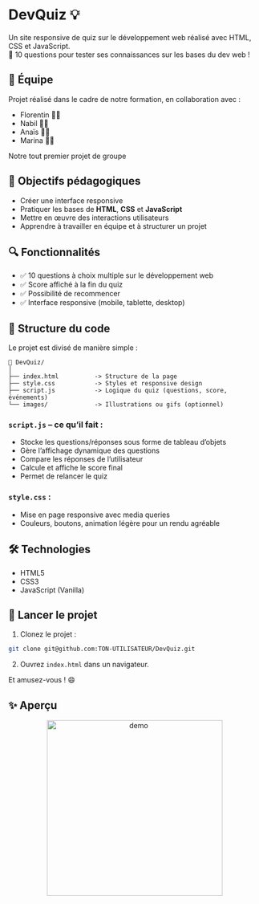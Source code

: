# DevQuiz 💡

Un site responsive de quiz sur le développement web réalisé avec HTML, CSS et JavaScript.  
🧠 10 questions pour tester ses connaissances sur les bases du dev web !

## 👥 Équipe

Projet réalisé dans le cadre de notre formation, en collaboration avec :

- Florentin 🧑‍💻  
- Nabil 👨‍💻  
- Anaïs 👩‍💻  
- Marina 👩‍💻

Notre tout premier projet de groupe 

## 🎯 Objectifs pédagogiques

- Créer une interface responsive  
- Pratiquer les bases de **HTML**, **CSS** et **JavaScript**  
- Mettre en œuvre des interactions utilisateurs  
- Apprendre à travailler en équipe et à structurer un projet

## 🔍 Fonctionnalités

- ✅ 10 questions à choix multiple sur le développement web
- ✅ Score affiché à la fin du quiz
- ✅ Possibilité de recommencer
- ✅ Interface responsive (mobile, tablette, desktop)

## 🧠 Structure du code

Le projet est divisé de manière simple :

```
📁 DevQuiz/
│
├── index.html          -> Structure de la page
├── style.css           -> Styles et responsive design
├── script.js           -> Logique du quiz (questions, score, événements)
└── images/             -> Illustrations ou gifs (optionnel)
```

### `script.js` – ce qu’il fait :
- Stocke les questions/réponses sous forme de tableau d’objets
- Gère l’affichage dynamique des questions
- Compare les réponses de l’utilisateur
- Calcule et affiche le score final
- Permet de relancer le quiz

### `style.css` :
- Mise en page responsive avec media queries
- Couleurs, boutons, animation légère pour un rendu agréable

## 🛠️ Technologies

- HTML5  
- CSS3  
- JavaScript (Vanilla)

## 🚀 Lancer le projet

1. Clonez le projet :

```bash
git clone git@github.com:TON-UTILISATEUR/DevQuiz.git
```

2. Ouvrez `index.html` dans un navigateur.

Et amusez-vous ! 😄

## ✨ Aperçu

<p align="center">
  <img src="./DevQuiz-demo.gif" alt="demo" width="350"/>
</p>
